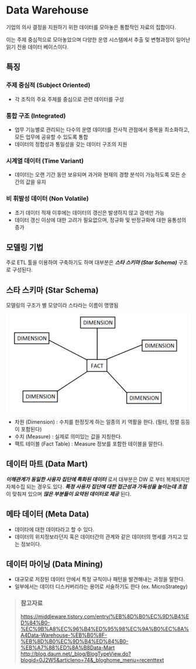# Data Warehouse

기업의 의사 결정을 지원하기 위한 데이터를 모아놓은 통합적인 자료의 집합이다.

이는 주제 중심적으로 모아놓았으며 다양한 운영 시스템에서 추출 및 변형과정이 일어난 읽기 전용 데이터 베이스이다.

## 특징

### 주제 중심적 (Subject Oriented)

* 각 조직의 주요 주제를 중심으로 관련 데이터를 구성

### 통합 구조 (Integrated)

* 업무 기능별로 관리되는 다수의 운영 데이터를 전사적 관점에서 중복을 최소화하고, 모든 업무에 공유할 수 있도록 통합
* 데이터의 정합성과 통일성을 갖는 데이터 구조의 지원

### 시계열 데이터 (Time Variant)

* 데이터는 오랜 기간 동안 보유되며 과거와 현재의 경향 분석이 가능하도록 모든 순간의 값을 유지

### 비 휘발성 데이터 (Non Volatile)

* 초기 데이터 적재 이후에는 데이터의 갱신은 발생하지 않고 검색만 가능
* 데이터 갱신 이상에 대한 고려가 필요없으며, 정규화 및 반정규화에 대한 융통성의 증가

## 모델링 기법

주로 ETL 툴을 이용하여 구축하기도 하며 대부분은 _**스타 스키마 (Star Schema)**_ 구조로 구성된다.

## 스타 스키마 (Star Schema)

모델링의 구조가 별 모양이라 스타라는 이름이 명명됨

![스타 스키마](/img/A042.png)

* 차원 (Dimension) : 수치를 한정짓게 하는 일종의 키 역활을 한다. (필터, 정렬 등등이 포함된다)
* 수치 (Measure) : 실제로 의미있는 값을 지칭한다.
* 팩트 테이블 (Fact Table) : Measure 정보를 포함한 테이블을 말한다.

## 데이터 마트 (Data Mart)

_**이해관계가 동일한 사용자 집단에 특화된 데이터**_ 로서 대부분은 DW 로 부터 복제되지만 자체수집 되는 경우도 있다.
_**특정 사용자 집단에 대한 접근성과 가독성을 높이는데 초점**_ 이 맞춰져 있으며 _**많은 부분들이 요약된 데이터로 제공**_ 된다.

## 메타 데이터 (Meta Data)

* 데이타에 대한 데이타라고 할 수 있다.
* 데이터의 위치정보라던지 혹은 데이터간의 관계와 같은 데이터의 명세를 가지고 있는 정보이다.

## 데이터 마이닝 (Data Mining)

* 대규모로 저장된 데이터 안에서 특정 규칙이나 패턴을 발견해내는 과정을 말한다.
* 일부에서는 데이터 디스커버리라는 용어로 서술하기도 한다 (ex. MicroStrategy)

> ### 참고자료
> <https://middleware.tistory.com/entry/%EB%8D%B0%EC%9D%B4%ED%84%B0-%EC%9B%A8%EC%96%B4%ED%95%98%EC%9A%B0%EC%8A%A4Data-Warehouse-%EB%B0%8F-%EB%8D%B0%EC%9D%B4%ED%84%B0-%EB%A7%88%ED%8A%B8Data-Mart>  
> <http://blog.daum.net/_blog/BlogTypeView.do?blogid=0J2W5&articleno=74&_bloghome_menu=recenttext>